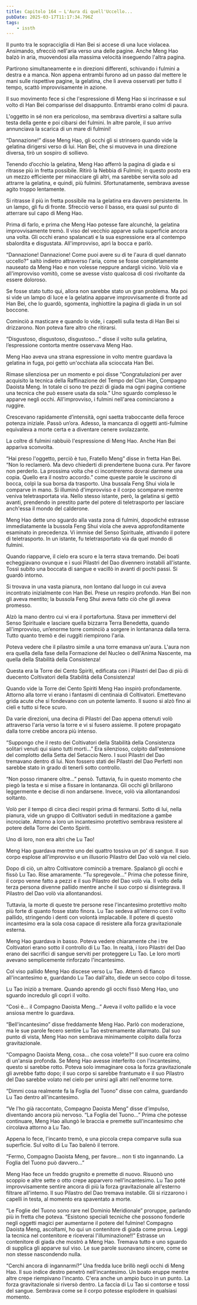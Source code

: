 ```yaml
---
title: Capitolo 164 – L'Aura di quell'Uccello...
pubDate: 2025-03-17T11:17:34.796Z
tags:
    - issth
---
```



Il punto tra le sopracciglia di Han Bei si accese di una luce violacea. Ansimando, sfrecciò nell'aria verso una delle pagine. Anche Meng Hao balzò in aria, muovendosi alla massima velocità inseguendo l'altra pagina.


Partirono simultaneamente e in direzioni differenti, schivando i fulmini a destra e a manca. Non appena entrambi furono ad un passo dal mettere le mani sulle rispettive pagine, la gelatina, che li aveva osservati per tutto il tempo, scattò improvvisamente in azione.


Il suo movimento fece sì che l'espressione di Meng Hao si incrinasse e sul volto di Han Bei comparisse del disappunto. Entrambi erano colmi di paura.


L'oggetto in sé non era pericoloso, ma sembrava divertirsi a saltare sulla testa della gente e poi cibarsi dei fulmini. In altre parole, il suo arrivo annunciava la scarica di un mare di fulmini!


“Dannazione!” disse Meng Hao, gli occhi gli si strinsero quando vide la gelatina dirigersi verso di lui. Han Bei, che si muoveva in una direzione diversa, tirò un sospiro di sollievo.


Tenendo d’occhio la gelatina, Meng Hao afferrò la pagina di giada e si ritrasse più in fretta possibile. Ritirò la Nebbia di Fulmini; in questo posto era un mezzo efficiente per minacciare gli altri, ma sarebbe servita solo ad attrarre la gelatina, e quindi, più fulmini. Sfortunatamente, sembrava avesse agito troppo lentamente.


Si ritrasse il più in fretta possibile ma la gelatina era davvero persistente. In un lampo, gli fu di fronte. Sfrecciò verso il basso, era quasi sul punto di atterrare sul capo di Meng Hao.


Prima di farlo, e prima che Meng Hao potesse fare alcunché, la gelatina improvvisamente tremò. Il viso del vecchio apparve sulla superficie ancora una volta. Gli occhi erano spalancati e la sua espressione era al contempo sbalordita e disgustata. All'improvviso, aprì la bocca e parlò.


“Dannazione! Dannazione! Come puoi avere su di te l'aura di quel dannato uccello?” saltò indietro attraverso l'aria, come se fosse completamente nauseato da Meng Hao e non volesse neppure andargli vicino. Volò via e all'improvviso vomitò, come se avesse visto qualcosa di così rivoltante da essere doloroso.


Se fosse stato tutto qui, allora non sarebbe stato un gran problema. Ma poi si vide un lampo di luce e la gelatina apparve improvvisamente di fronte ad Han Bei, che lo guardò, sgomenta, inghiottire la pagina di giada in un sol boccone.


Cominciò a masticare e quando lo vide, i capelli sulla testa di Han Bei si drizzarono. Non poteva fare altro che ritirarsi.


“Disgustoso, disgustoso, disgustoso...” disse il volto sulla gelatina, l’espressione contorta mentre osservava Meng Hao.


Meng Hao aveva una strana espressione in volto mentre guardava la gelatina in fuga, poi gettò un'occhiata alla scioccata Han Bei.


Rimase silenziosa per un momento e poi disse “Congratulazioni per aver acquisito la tecnica della Raffinazione del Tempo del Clan Han, Compagno Daoista Meng. In totale ci sono tre pezzi di giada ma ogni pagina contiene una tecnica che può essere usata da sola.” Uno sguardo complesso le apparve negli occhi. All'improvviso, i fulmini nell'area cominciarono a ruggire.


Crescevano rapidamente d’intensità, ogni saetta traboccante della feroce potenza iniziale. Passò un’ora. Adesso, la mancanza di oggetti anti-fulmine equivaleva a morte certa e a diventare cenere svolazzante.


La coltre di fulmini rabbuiò l'espressione di Meng Hao. Anche Han Bei appariva sconvolta.


“Hai preso l'oggetto, perciò è tuo, Fratello Meng” disse in fretta Han Bei. “Non lo reclamerò. Ma devo chiederti di prendertene buona cura. Per favore non perderlo. La prossima volta che ci incontreremo dovrai darmene una copia. Quello era il nostro accordo.” come queste parole le uscirono di bocca, colpì la sua borsa da trasporto. Una bussala Feng Shui viola le comparve in mano. Si illuminò d'improvviso e il corpo scomparve mentre veniva teletrasportata via. Nello stesso istante, però, la gelatina si gettò avanti, prendendo in prestito parte del potere di teletrasporto per lasciare anch'essa il mondo del calderone.


Meng Hao dette uno sguardo alla vasta zona di fulmini, dopodiché estrasse immediatamente la bussola Feng Shui viola che aveva approfonditamente esaminato in precedenza. Vi immise del Senso Spirituale, attivando il potere di teletrasporto. In un istante, fu teletrasportato via da quel mondo di fulmini.


Quando riapparve, il cielo era scuro e la terra stava tremando. Dei boati echeggiavano ovunque e i suoi Pilastri del Dao divennero instabili all'istante. Tossì subito una boccata di sangue e vacillò in avanti di pochi passi. Si guardò intorno.


Si trovava in una vasta pianura, non lontano dal luogo in cui aveva incontrato inizialmente con Han Bei. Prese un respiro profondo. Han Bei non gli aveva mentito; la bussola Feng Shui aveva fatto ciò che gli aveva promesso.


Alzò la mano dentro cui vi era il portafortuna. Stava per immettervi del Senso Spirituale e lasciare quella bizzarra Terra Benedetta, quando all'improvviso, un’enorme torre cominciò a sorgere in lontananza dalla terra. Tutto quanto tremò e dei ruggiti riempirono l'aria.


Poteva vedere che il pilastro simile a una torre emanava un'aura. L'aura non era quella della fase della Formazione del Nucleo o dell'Anima Nascente, ma quella della Stabilità della Consistenza!


Questa era la Torre dei Cento Spiriti, edificata con i Pilastri del Dao di più di duecento Coltivatori della Stabilità della Consistenza!


Quando vide la Torre dei Cento Spiriti Meng Hao inspirò profondamente. Attorno alla torre vi erano i fantasmi di centinaia di Coltivatori. Emettevano grida acute che si fondevano con un potente lamento. Il suono si alzò fino ai cieli e tutto si fece scuro.


Da varie direzioni, una decina di Pilastri del Dao appena ottenuti volò attraverso l'aria verso la torre e vi si fusero assieme. Il potere propagato dalla torre crebbe ancora più intenso.


“Suppongo che il resto dei Coltivatori della Stabilità della Consistenza solitari venuti qui siano tutti morti...” Era silenzioso, colpito dall'estensione del complotto della Setta del Setaccio Nero. I suoi Pilastri del Dao tremavano dentro di lui. Non fossero stati dei Pilastri del Dao Perfetti non sarebbe stato in grado di tenerli sotto controllo.


“Non posso rimanere oltre...” pensò. Tuttavia, fu in questo momento che piegò la testa e si mise a fissare in lontananza. Gli occhi gli brillarono leggermente e decise di non andarsene. Invece, volò via allontanandosi soltanto.


Volò per il tempo di circa dieci respiri prima di fermarsi. Sotto di lui, nella pianura, vide un gruppo di Coltivatori seduti in meditazione a gambe incrociate. Attorno a loro un incantesimo protettivo sembrava resistere al potere della Torre dei Cento Spiriti.


Uno di loro, non era altri che Lu Tao!


Meng Hao guardava mentre uno dei quattro tossiva un po' di sangue. Il suo corpo esplose all'improvviso e un illusorio Pilastro del Dao volò via nel cielo.


Dopo di ciò, un altro Coltivatore cominciò a tremare. Spalancò gli occhi e fissò Lu Tao. Rise amaramente. “Tu spregevole...” Prima che potesse finire, il corpo venne fatto a pezzi e il suo Pilastro del Dao volò via. Il volto della terza persona divenne pallido mentre anche il suo corpo si disintegrava. Il Pilastro del Dao volò via allontanandosi.


Tuttavia, la morte di queste tre persone rese l'incantesimo protettivo molto più forte di quanto fosse stato finora. Lu Tao sedeva all'interno con il volto pallido, stringendo i denti con volontà implacabile. Il potere di questo incantesimo era la sola cosa capace di resistere alla forza gravitazionale esterna.


Meng Hao guardava in basso. Poteva vedere chiaramente che i tre Coltivatori erano sotto il controllo di Lu Tao. In realtà, i loro Pilastri del Dao erano dei sacrifici di sangue serviti per proteggere Lu Tao. Le loro morti avevano semplicemente rinforzato l'incantesimo.


Col viso pallido Meng Hao discese verso Lu Tao. Atterrò di fianco all'incantesimo e, guardando Lu Tao dall'alto, diede un secco colpo di tosse.


Lu Tao iniziò a tremare. Quando aprendo gli occhi fissò Meng Hao, uno sguardo incredulo gli coprì il volto.


“Così è... il Compagno Daoista Meng...” Aveva il volto pallido e la voce ansiosa mentre lo guardava.


“Bell'incantesimo” disse freddamente Meng Hao. Parlò con moderazione, ma le sue parole fecero sentire Lu Tao estremamente allarmato. Dal suo punto di vista, Meng Hao non sembrava minimamente colpito dalla forza gravitazionale.


“Compagno Daoista Meng, cosa... che cosa volete?” Il suo cuore era colmo di un'ansia profonda. Se Meng Hao avesse interferito con l'incantesimo, questo si sarebbe rotto. Poteva solo immaginare cosa la forza gravitazionale gli avrebbe fatto dopo; il suo corpo si sarebbe frantumato e il suo Pilastro del Dao sarebbe volato nel cielo per unirsi agli altri nell'enorme torre.


“Dimmi cosa realmente fa la Foglia del Tuono” disse con calma, guardando Lu Tao dentro all'incantesimo.


“Ve l'ho già raccontato, Compagno Daoista Meng” disse d'impulso, diventando ancora più nervoso. “La Foglia del Tuono...” Prima che potesse continuare, Meng Hao allungò le braccia e premette sull'incantesimo che circolava attorno a Lu Tao.


Appena lo fece, l'incanto tremò, e una piccola crepa comparve sulla sua superficie. Sul volto di Lu Tao balenò il terrore.


“Fermo, Compagno Daoista Meng, per favore... non ti sto ingannando. La Foglia del Tuono può davvero...”


Meng Hao fece un freddo grugnito e premette di nuovo. Risuonò uno scoppio e altre sette o otto crepe apparvero nell'incantesimo. Lu Tao poté improvvisamente sentire ancora di più la forza gravitazionale all'esterno filtrare all'interno. Il suo Pilastro del Dao tremava instabile. Gli si rizzarono i capelli in testa, al momento era spaventato a morte.


“Le Foglie del Tuono sono rare nel Dominio Meridionale” proruppe, parlando più in fretta che poteva. “Esistono speciali tecniche che possono fonderle negli oggetti magici per aumentarne il potere del fulmine! Compagno Daoista Meng, ascoltami, ho qui un contenitore di giada come prova. Leggi la tecnica nel contenitore e riceverai l'illuminazione!!” Estrasse un contenitore di giada che mostrò a Meng Hao. Tremava tutto e uno sguardo di supplica gli apparve sul viso. Le sue parole suonavano sincere, come se non stesse nascondendo nulla.


“Cerchi ancora di ingannarmi?” Una fredda luce brillò negli occhi di Meng Hao. Il suo indice destro penetrò nell'incantesimo. Un boato eruppe mentre altre crepe riempivano l'incanto. C'era anche un ampio buco in un punto. La forza gravitazionale si riversò dentro. La faccia di Lu Tao si contorse e tossì del sangue. Sembrava come se il corpo potesse esplodere in qualsiasi momento.
                                
                



